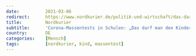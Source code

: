 ```yaml
---
date:          2021-03-06
redirect:      https://www.nordkurier.de/politik-und-wirtschaft/das-darf-man-den-kindern-nicht-antun-0642676503.html
title:         Nordkurier
subtitle:      'Corona-Massentests in Schulen: „Das darf man den Kindern nicht antun”'
country:       DE
categories:    [Mensch]
tags:          [nordkurier, kind, massentest]
---
```

